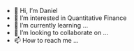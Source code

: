 - 👋 Hi, I’m Daniel
- 👀 I’m interested in Quantitative Finance
- 🌱 I’m currently learning ...
- 💞️ I’m looking to collaborate on ...
- 📫 How to reach me ...

<!---
zjtreal/zjtreal is a ✨ special ✨ repository because its `README.md` (this file) appears on your GitHub profile.
You can click the Preview link to take a look at your changes.
--->
